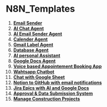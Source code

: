 # N8N_Templates

1. **[Email Sender](https://github.com/Ramla-Eman/N8N_Templates/blob/main/email_sender)** 
2. **[AI Chat Agent](https://github.com/Ramla-Eman/N8N_Templates/blob/main/ai_chat_agent)** 
3. **[AI Email Sender Agent](https://github.com/Ramla-Eman/N8N_Templates/blob/main/ai_email_sender_agent)** 
4. **[Calender Agent](https://github.com/Ramla-Eman/N8N_Templates/blob/main/calender-agent)** 
5. **[Gmail Label Agent](https://github.com/Ramla-Eman/N8N_Templates/blob/main/gmail_label_agent)** 
6. **[Database Agent](https://github.com/Ramla-Eman/N8N_Templates/blob/main/database_chat)**
7. **[AI personal Assistant](https://github.com/Ramla-Eman/N8N_Templates/blob/main/ai_personal_assistant)**
8. **[Google Docs Agent](https://github.com/Ramla-Eman/N8N_Templates/blob/main/google_docs)**
9. **[Voice based Appointement Booking App](https://github.com/Ramla-Eman/N8N_Templates/blob/main/voice_based_appointment_booking_system)**
10. **[Wahtsapp Chatbot](https://github.com/Ramla-Eman/N8N_Templates/blob/main/whatsApp_chatbot)**
11. **[Chat with Google Sheet](https://github.com/Ramla-Eman/N8N_Templates/blob/main/chat_with_google_sheet)**
12. **[Notion to GitHub with email notifications](https://github.com/Ramla-Eman/N8N_Templates/blob/main/notion_to_gitHub_with_email_notifications)**
13. **[Jira Epics with AI and Google Docs](https://github.com/Ramla-Eman/N8N_Templates/blob/main/jira_epics_with_ai_and_google_docs)**
14. **[Approval & Data Submission System](https://github.com/Ramla-Eman/N8N_Templates/blob/main/approval_%26_data_submission_system)**
15. **[Manage Construction Projects](https://github.com/Ramla-Eman/N8N_Templates/edit/main/manage_construction_projects)**
